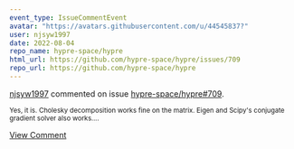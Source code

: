 ```yaml
---
event_type: IssueCommentEvent
avatar: "https://avatars.githubusercontent.com/u/44545837?"
user: njsyw1997
date: 2022-08-04
repo_name: hypre-space/hypre
html_url: https://github.com/hypre-space/hypre/issues/709
repo_url: https://github.com/hypre-space/hypre
---
```


<a href='https://github.com/njsyw1997' target='_blank'>njsyw1997</a> commented on issue <a href='https://github.com/hypre-space/hypre/issues/709' target='_blank'>hypre-space/hypre#709</a>.

<small>Yes, it is. Cholesky decomposition works fine on the matrix. Eigen and Scipy's conjugate gradient solver also works....</small>

<a href='https://github.com/hypre-space/hypre/issues/709' target='_blank'>View Comment</a>